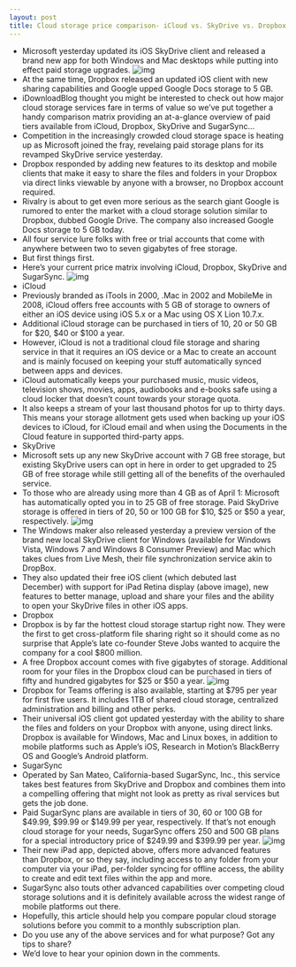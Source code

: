 ```yaml
---
layout: post
title: Cloud storage price comparison- iCloud vs. SkyDrive vs. Dropbox vs. SugarSync
---
```

* Microsoft yesterday updated its iOS SkyDrive client and released a brand new app for both Windows and Mac desktops while putting into effect paid storage upgrades.
![img](http://media.idownloadblog.com/wp-content/uploads/2012/04/Cloud-storage-iCloud-SkyDrive-Dropbox-SugarSync.jpg)
* At the same time, Dropbox released an updated iOS client with new sharing capabilities and Google upped Google Docs storage to 5 GB.
* iDownloadBlog thought you might be interested to check out how major cloud storage services fare in terms of value so we’ve put together a handy comparison matrix providing an at-a-glance overview of paid tiers available from iCloud, Dropbox, SkyDrive and SugarSync…
* Competition in the increasingly crowded cloud storage space is heating up as Microsoft joined the fray, revelaing paid storage plans for its revamped SkyDrive service yesterday.
* Dropbox responded by adding new features to its desktop and mobile clients that make it easy to share the files and folders in your Dropbox via direct links viewable by anyone with a browser, no Dropbox account required.
* Rivalry is about to get even more serious as the search giant Google is rumored to enter the market with a cloud storage solution similar to Dropbox, dubbed Google Drive. The company also increased Google Docs storage to 5 GB today.
* All four service lure folks with free or trial accounts that come with anywhere between two to seven gigabytes of free storage.
* But first things first.
* Here’s your current price matrix involving iCloud, Dropbox, SkyDrive and SugarSync.
![img](http://media.idownloadblog.com/wp-content/uploads/2012/04/Cloud-storage-price-matrix-iCloud-vs-Dropbox-vs-SugarSync-vs-SkyDrive.jpg)
* iCloud
* Previously branded as iTools in 2000, .Mac in 2002 and MobileMe in 2008, iCloud offers free accounts with 5 GB of storage to owners of either an iOS device using iOS 5.x or a Mac using OS X Lion 10.7.x.
* Additional iCloud storage can be purchased in tiers of 10, 20 or 50 GB for $20, $40 or $100 a year.
* However, iCloud is not a traditional cloud file storage and sharing service in that it requires an iOS device or a Mac to create an account and is mainly focused on keeping your stuff automatically synced between apps and devices.
* iCloud automatically keeps your purchased music, music videos, television shows, movies, apps, audiobooks and e-books safe using a cloud locker that doesn’t count towards your storage quota.
* It also keeps a stream of your last thousand photos for up to thirty days. This means your storage allotment gets used when backing up your iOS devices to iCloud, for iCloud email and when using the Documents in the Cloud feature in supported third-party apps.
* SkyDrive
* Microsoft sets up any new SkyDrive account with 7 GB free storage, but existing SkyDrive users can opt in here in order to get upgraded to 25 GB of free storage while still getting all of the benefits of the overhauled service.
* To those who are already using more than 4 GB as of April 1: Microsoft has automatically opted you in to 25 GB of free storage. Paid SkyDrive storage is offered in tiers of 20, 50 or 100 GB for $10, $25 or $50 a year, respectively.
![img](http://media.idownloadblog.com/wp-content/uploads/2012/04/SkyDrive-for-iOS-iPad-screenshot-001.jpg)
* The Windows maker also released yesterday a preview version of the brand new local SkyDrive client for Windows (available for Windows Vista, Windows 7 and Windows 8 Consumer Preview) and Mac which takes clues from Live Mesh, their file synchronization service akin to DropBox.
* They also updated their free iOS client (which debuted last December) with support for iPad Retina display (above image), new features to better manage, upload and share your files and the ability to open your SkyDrive files in other iOS apps.
* Dropbox
* Dropbox is by far the hottest cloud storage startup right now. They were the first to get cross-platform file sharing right so it should come as no surprise that Apple’s late co-founder Steve Jobs wanted to acquire the company for a cool $800 million.
* A free Dropbox account comes with five gigabytes of storage. Additional room for your files in the Dropbox cloud can be purchased in tiers of fifty and hundred gigabytes for $25 or $50 a year.
![img](http://media.idownloadblog.com/wp-content/uploads/2012/04/Dropbox-for-iOS-iPad-screenshot-001.jpg)
* Dropbox for Teams offering is also available, starting at $795 per year for first five users. It includes 1TB of shared cloud storage, centralized administration and billing and other perks.
* Their universal iOS client got updated yesterday with the ability to share the files and folders on your Dropbox with anyone, using direct links. Dropbox is available for Windows, Mac and Linux boxes, in addition to mobile platforms such as Apple’s iOS, Research in Motion’s BlackBerry OS and Google’s Android platform.
* SugarSync
* Operated by San Mateo, California-based SugarSync, Inc., this service takes best features from SkyDrive and Dropbox and combines them into a compelling offering that might not look as pretty as rival services but gets the job done.
* Paid SugarSync plans are available in tiers of 30, 60 or 100 GB for $49.99, $99.99 or $149.99 per year, respectively. If that’s not enough cloud storage for your needs, SugarSync offers 250 and 500 GB plans for a special introductory price of $249.99 and $399.99 per year.
![img](http://media.idownloadblog.com/wp-content/uploads/2012/04/SugarSync-for-iOS-iPad-screenshot-001.jpg)
* Their new iPad app, depicted above, offers more advanced features than Dropbox, or so they say, including access to any folder from your computer via your iPad, per-folder syncing for offline access, the ability to create and edit text files within the app and more.
* SugarSync also touts other advanced capabilities over competing cloud storage solutions and it is definitely available across the widest range of mobile platforms out there.
* Hopefully, this article should help you compare popular cloud storage solutions before you commit to a monthly subscription plan.
* Do you use any of the above services and for what purpose? Got any tips to share?
* We’d love to hear your opinion down in the comments.

